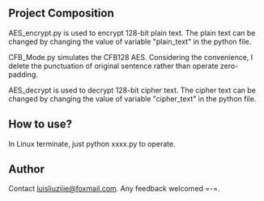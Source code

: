 ## Project Composition

AES\_encrypt.py is used to encrypt 128-bit plain text. The plain text can be changed by changing the value of variable "plain_text" in the python file.

CFB\_Mode.py simulates the CFB128 AES. Considering the convenience, I delete the punctuation of original sentence rather than operate zero-padding.

AES\_decrypt is used to decrypt 128-bit cipher text. The cipher text can be changed by changing the value of variable "cipher_text" in the python file.

## How to use?

In Linux terminate, just python xxxx.py to operate.

## Author

Contact luisliuzijie@foxmail.com. Any feedback welcomed =-=. 
